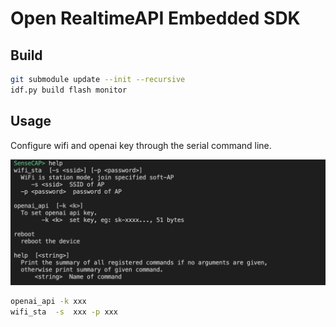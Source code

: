 # Open RealtimeAPI Embedded SDK

## Build

```sh
git submodule update --init --recursive
idf.py build flash monitor
```

## Usage

Configure wifi and openai key through the serial command line.


![console](console.png "console")

```sh
openai_api -k xxx
wifi_sta  -s  xxx -p xxx
```
